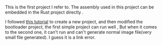 This is the first project I refer to. The assembly used in this project can be embedded in the Rust project directly .

 I followed [this tutorial](https://os.phil-opp.com/minimal-rust-kernel/) to create a new project, and then modified the bootloader project, the first simple project can run well , But when it comes to the second one, it can't run and can't generate normal image file(very small file generated). I guess it is a link error.